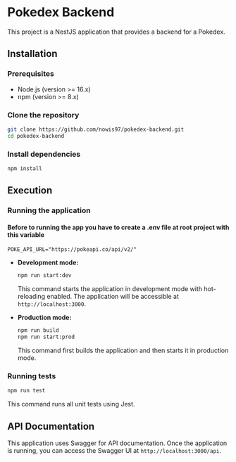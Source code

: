 # Pokedex Backend

This project is a NestJS application that provides a backend for a Pokedex.

## Installation

### Prerequisites

*   Node.js (version >= 16.x)
*   npm (version >= 8.x)

### Clone the repository

```bash
git clone https://github.com/nowis97/pokedex-backend.git
cd pokedex-backend
```

### Install dependencies

```bash
npm install
```

## Execution

### Running the application

#### Before to running the app you have to create a .env file at root project with this variable

```
POKE_API_URL="https://pokeapi.co/api/v2/"
```


*   **Development mode:**

    ```bash
    npm run start:dev
    ```

    This command starts the application in development mode with hot-reloading enabled. The application will be accessible at `http://localhost:3000`.

*   **Production mode:**

    ```bash
    npm run build
    npm run start:prod
    ```

    This command first builds the application and then starts it in production mode.

### Running tests

```bash
npm run test
```

This command runs all unit tests using Jest.

## API Documentation

This application uses Swagger for API documentation. Once the application is running, you can access the Swagger UI at `http://localhost:3000/api`.
